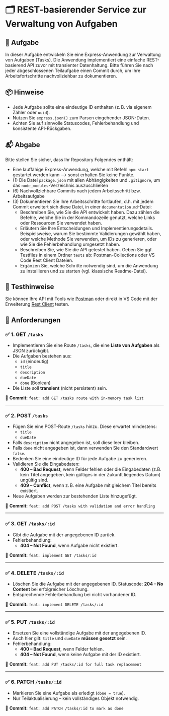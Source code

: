 # 🗂️ REST-basierender Service zur Verwaltung von Aufgaben

## 📝 Aufgabe

In dieser Aufgabe entwickeln Sie eine Express-Anwendung zur Verwaltung von Aufgaben (Tasks). Die Anwendung implementiert eine einfache REST-basierend API zuvor mit transienter Datenhaltung. Bitte führen Sie nach jeder abgeschlossenen Teilaufgabe einen Commit durch, um Ihre Arbeitsfortschritte nachvollziehbar zu dokumentieren.

## 📦 Hinweise

- Jede Aufgabe sollte eine eindeutige ID enthalten (z. B. via eigenem Zähler oder `uuid`).
- Nutzen Sie `express.json()` zum Parsen eingehender JSON-Daten.
- Achten Sie auf sinnvolle Statuscodes, Fehlerbehandlung und konsistente API-Rückgaben.

## 📬 Abgabe

Bitte stellen Sie sicher, dass Ihr Repository Folgendes enthält:

- Eine lauffähige Express-Anwendung, welche mit Befehl `npm start` gestartet werden kann --> sonst erhalten Sie keine Punkte.
- (1) Die Datei `package.json` mit allen Abhängigkeiten und `.gitignore`, um das `node_modules`-Verzeichnis auszuschließen
- (6) Nachvollziehbare Commits nach jedem Arbeitsschritt bzw. Arbeitsaufgabe
- (3) Dokumentieren Sie Ihre Arbeitsschritte fortlaufen, d.h. mit jedem Commit erweitert sich diese Datei, in einer `documentation.md`-Datei:
  - Beschreiben Sie, wie Sie die API entwickelt haben. Dazu zählen die Befehle, welche Sie in der Kommandozeile genutzt, welche Links oder Ressourcen Sie verwendet haben.
  - Erläutern Sie Ihre Entscheidungen und Implementierungsdetails. Beispielsweise, warum Sie bestimmte Validierungen gewählt haben, oder welche Methode Sie verwenden, um IDs zu generieren, oder wie Sie die Fehlerbehandlung umgesetzt haben.
  - Beschreiben Sie, wie Sie die API getestet haben. Geben Sie ggf. Testfiles in einem Ordner `tests` ab: Postman-Collections oder VS Code Rest Client Dateien.
  - Ergänzen Sie, welche Schritte notwendig sind, um die Anwendung zu installieren und zu starten (vgl. klassische Readme-Datei).

## 🧪 Testhinweise

Sie können Ihre API mit Tools wie [Postman](https://www.postman.com/) oder direkt in VS Code mit der Erweiterung [Rest Client](https://marketplace.visualstudio.com/items?itemName=humao.rest-client) testen.

## 🔧 Anforderungen

### ✅ 1. GET `/tasks`

- Implementieren Sie eine Route `/tasks`, die eine **Liste von Aufgaben** als JSON zurückgibt.
- Die Aufgaben bestehen aus:
  - `id` (eindeutig)
  - `title`
  - `description`
  - `dueDate`
  - `done` (Boolean)
- Die Liste soll **transient** (nicht persistent) sein.

📌 **Commit:** `feat: add GET /tasks route with in-memory task list`

---

### ✅ 2. POST `/tasks`

- Fügen Sie eine POST-Route `/tasks` hinzu. Diese erwartet mindestens:
  - `title`
  - `dueDate`
- Falls `description` nicht angegeben ist, soll diese leer bleiben.
- Falls `done` nicht angegeben ist, dann verwenden Sie den Standardwert `false`.
- Bedenken Sie eine eindeutige ID für jede Aufgabe zu generieren.
- Validieren Sie die Eingabedaten:
  - **400 – Bad Request**, wenn Felder fehlen oder die Eingabedaten (z.B. kein Titel angegeben, kein gültiges in der Zukunft liegendes Datum) ungültig sind.
  - **409 – Conflict**, wenn z. B. eine Aufgabe mit gleichem Titel bereits existiert.
- Neue Aufgaben werden zur bestehenden Liste hinzugefügt.

📌 **Commit:** `feat: add POST /tasks with validation and error handling`

---

### ✅ 3. GET `/tasks/:id`

- Gibt die Aufgabe mit der angegebenen ID zurück.
- Fehlerbehandlung:
  - **404 – Not Found**, wenn Aufgabe nicht existiert.

📌 **Commit:** `feat: implement GET /tasks/:id`

---

### ✅ 4. DELETE `/tasks/:id`

- Löschen Sie die Aufgabe mit der angegebenen ID. Statuscode: **204 – No Content** bei erfolgreicher Löschung.
- Entsprechende Fehlerbehandlung bei nicht vorhandener ID.

📌 **Commit:** `feat: implement DELETE /tasks/:id`

---

### ✅ 5. PUT `/tasks/:id`

- Ersetzen Sie eine vollständige Aufgabe mit der angegebenen ID.
- Auch hier gilt: `title` und `dueDate` **müssen gesetzt** sein.
- Fehlerbehandlung:
  - **400 – Bad Request**, wenn Felder fehlen.
  - **404 – Not Found**, wenn keine Aufgabe mit der ID existiert.

📌 **Commit:** `feat: add PUT /tasks/:id for full task replacement`

---

### ✅ 6. PATCH `/tasks/:id`

- Markieren Sie eine Aufgabe als erledigt (`done = true`).
- Nur Teilaktualisierung – kein vollständiges Objekt notwendig.

📌 **Commit:** `feat: add PATCH /tasks/:id to mark as done`
